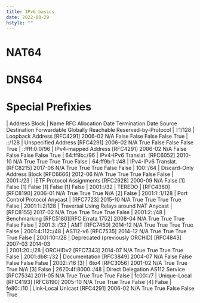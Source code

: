 ```yaml
---
title: IPv6 basics
date: 2022-08-29
hstyle: ""
---
```

# NAT64
# DNS64
# Special Prefixies
| Address Block     | Name              RFC 	Allocation Date 	Termination Date 	Source 	Destination 	Forwardable 	Globally Reachable 	Reserved-by-Protocol
| ::1/128           | Loopback Address 	[RFC4291] 	2006-02 	N/A 	False 	False 	False 	False 	True
| ::/128            | Unspecified Address 	[RFC4291] 	2006-02 	N/A 	True 	False 	False 	False 	True
| ::ffff:0:0/96     | IPv4-mapped Address 	[RFC4291] 	2006-02 	N/A 	False 	False 	False 	False 	True
| 64:ff9b::/96      | IPv4-IPv6 Translat. 	[RFC6052] 	2010-10 	N/A 	True 	True 	True 	True 	False
| 64:ff9b:1::/48    | IPv4-IPv6 Translat. 	[RFC8215] 	2017-06 	N/A 	True 	True 	True 	False 	False
| 100::/64          | Discard-Only Address Block 	[RFC6666] 	2012-06 	N/A 	True 	True 	True 	False 	False
| 2001::/23         | IETF Protocol Assignments 	[RFC2928] 	2000-09 	N/A 	False [1] 	False [1] 	False [1] 	False [1] 	False
| 2001::/32         | TEREDO                                    | [RFC4380] [RFC8190] 	2006-01 	N/A 	True 	True 	True 	N/A [2] 	False
| 2001:1::1/128     | Port Control Protocol Anycast             | [RFC7723] 	2015-10 	N/A 	True 	True 	True 	True 	False
| 2001:1::2/128     | Traversal Using Relays around NAT Anycast |	[RFC8155] 	2017-02 	N/A 	True 	True 	True 	True 	False
| 2001:2::/48       | Benchmarking 	[RFC5180][RFC Errata 1752] 	2008-04 	N/A 	True 	True 	True 	False 	False
| 2001:3::/32       | AMT 	[RFC7450] 	2014-12 	N/A 	True 	True 	True 	True 	False
| 2001:4:112::/48   | AS112-v6 	[RFC7535] 	2014-12 	N/A 	True 	True 	True 	True 	False
| 2001:10::/28      | Deprecated (previously ORCHID) 	[RFC4843] 	2007-03 	2014-03 					
| 2001:20::/28      | ORCHIDv2 	[RFC7343] 	2014-07 	N/A 	True 	True 	True 	True 	False
| 2001:db8::/32     | Documentation 	[RFC3849] 	2004-07 	N/A 	False 	False 	False 	False 	False
| 2002::/16 [3]     | 6to4 	[RFC3056] 	2001-02 	N/A 	True 	True 	True 	N/A [3] 	False
| 2620:4f:8000::/48 | Direct Delegation AS112 Service 	[RFC7534] 	2011-05 	N/A 	True 	True 	True 	True 	False
| fc00::/7          | Unique-Local 	[RFC4193] [RFC8190] 	2005-10 	N/A 	True 	True 	True 	False [4] 	False
| fe80::/10         | Link-Local Unicast 	[RFC4291] 	2006-02 	N/A 	True 	True 	False 	False 	True
